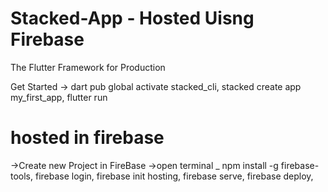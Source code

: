 # Stacked-App - Hosted Uisng Firebase
The Flutter Framework for Production

Get Started ->
dart pub global activate stacked_cli,
stacked create app my_first_app,
flutter run


# hosted in firebase

->Create new Project in FireBase
->open terminal _ 
npm install -g firebase-tools,
firebase login,
firebase init hosting,
firebase serve,
firebase deploy,
 
